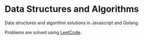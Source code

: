 # Data Structures and Algorithms

Data structures and algorithm solutions in Javascript and Golang.

Problems are solved using [LeetCode](https://leetcode.com/).
